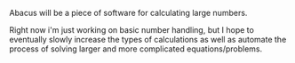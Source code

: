 Abacus will be a piece of software for calculating large numbers.

Right now i'm just working on basic number handling, but I hope to eventually slowly increase the types of calculations as well as automate the process of solving larger and more complicated equations/problems.


